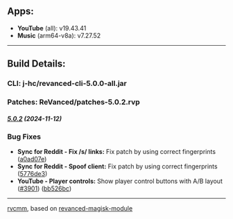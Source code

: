 ## Apps:
* **YouTube** (all): v19.43.41
* **Music** (arm64-v8a): v7.27.52

---

## Build Details:

### CLI: j-hc/revanced-cli-5.0.0-all.jar
### Patches: ReVanced/patches-5.0.2.rvp

##### [5.0.2](https://github.com/ReVanced/revanced-patches/compare/v5.0.1...v5.0.2) (2024-11-12)
### Bug Fixes
* **Sync for Reddit - Fix /s/ links:** Fix patch by using correct fingerprints ([a0ad07e](https://github.com/ReVanced/revanced-patches/commit/a0ad07ef3170dbe1d91ebd40f11d97b63d1c63d0))
* **Sync for Reddit - Spoof client:** Fix patch by using correct fingerprints ([5776de3](https://github.com/ReVanced/revanced-patches/commit/5776de3cfbfa62360267eb6026525d2da8c45654))
* **YouTube - Player controls:** Show player control buttons with A/B layout ([#3901](https://github.com/ReVanced/revanced-patches/issues/3901)) ([bb526bc](https://github.com/ReVanced/revanced-patches/commit/bb526bc00a384eb808f46267e5802c8e5beaa7d5))

---

[rvcmm](https://github.com/thrwKappu/rvcmm/), based on [revanced-magisk-module](https://github.com/j-hc/revanced-magisk-module)
